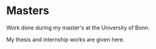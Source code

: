 # Masters

Work done during my master's at the University of Bonn.

My thesis and internship works are given here.
